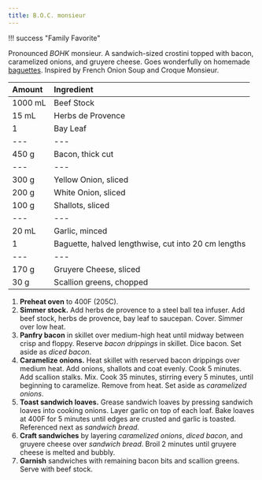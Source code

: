 ```yaml
---
title: B.O.C. monsieur
---
```

!!! success "Family Favorite"

Pronounced *BOHK* monsieur. A sandwich-sized crostini topped with bacon, caramelized onions, and gruyere cheese. Goes wonderfully on homemade [baguettes](../breads/baguettes.md). Inspired by French Onion Soup and Croque Monsieur.

| Amount | Ingredient |
|:--|:--|
| 1000 mL | Beef Stock
| 15 mL   | Herbs de Provence
| 1       | Bay Leaf
| ---     | ---
| 450 g   | Bacon, thick cut
| ---     | ---
| 300 g   | Yellow Onion, sliced
| 200 g   | White Onion, sliced
| 100 g   | Shallots, sliced
| ---     | ---
| 20 mL   | Garlic, minced
| 1       | Baguette, halved lengthwise, cut into 20 cm lengths
| ---     | ---
| 170 g   | Gruyere Cheese, sliced
| 30 g    | Scallion greens, chopped


1. **Preheat oven** to 400F (205C).
2. **Simmer stock.** Add herbs de provence to a steel ball tea infuser. Add beef stock, herbs de provence, bay leaf to saucepan. Cover. Simmer over low heat.
3. **Panfry bacon** in skillet over medium-high heat until midway between crisp and floppy. Reserve *bacon drippings* in skillet. Dice bacon. Set aside as *diced bacon*.
4. **Caramelize onions.** Heat skillet with reserved bacon drippings over medium heat. Add onions, shallots and coat evenly. Cook 5 minutes. Add scallion stalks. Mix. Cook 35 minutes, stirring every 5 minutes, until beginning to caramelize. Remove from heat. Set aside as *caramelized onions*.
5. **Toast sandwich loaves.** Grease sandwich loaves by pressing sandwich loaves into cooking onions. Layer garlic on top of each loaf. Bake loaves at 400F for 5 minutes until edges are crusted and garlic is toasted. Referenced next as *sandwich bread*.
6. **Craft sandwiches** by layering *caramelized onions*, *diced bacon*, and gruyere cheese over *sandwich bread*. Broil 2 minutes until gruyere cheese is melted and bubbly.
7. **Garnish** sandwiches with remaining bacon bits and scallion greens. Serve with beef stock.
